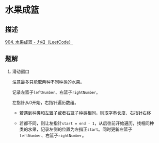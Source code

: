 # 水果成篮

## 描述

[904. 水果成篮 - 力扣（LeetCode）](https://leetcode.cn/problems/fruit-into-baskets/)

## 题解

1. 滑动窗口

   注意最多只能取两种不同种类的水果。

   记录左篮子`leftNumber`、右篮子`rightNumber`。 

   左指针从0开始，右指针遍历数组。

   - 若遇到种类和左篮子或者右篮子种类相同，则取字串长度、右指针右移

   - 若都不同，则让左指针`start = end - 1`，从后往前开始遍历，找相同种类的水果，记录左侧的位置为左指正`start`。同时更新左篮子`leftNumber`、右篮子`rightNumber`。